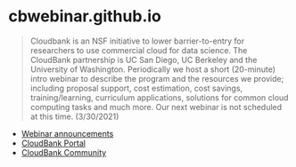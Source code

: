 # cbwebinar.github.io


> Cloudbank is an NSF initiative to lower barrier-to-entry for researchers to use commercial cloud for data science. The CloudBank partnership is UC San Diego, UC Berkeley and the University of Washington. Periodically we host a short (20-minute) intro webinar to describe the program and the resources we provide; including proposal support, cost estimation, cost savings, training/learning, curriculum applications, solutions for common cloud computing tasks and much more. Our next webinar is not scheduled at this time. (3/30/2021) 


* [Webinar announcements](https://cloudbank-project.github.io/cbwebinar.invitation/)
* [CloudBank Portal](https://cloudbank.org)
* [CloudBank Community](https://community.cloudbank.org)

